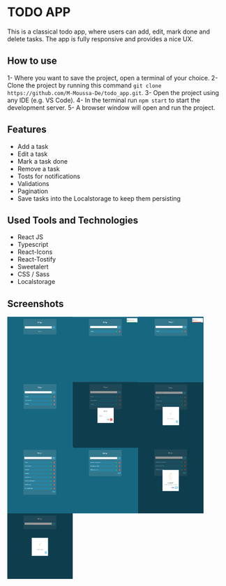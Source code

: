 # TODO APP

This is a classical todo app, where users can add, edit, mark done and delete tasks.
The app is fully responsive and provides a nice UX.

## How to use

1- Where you want to save the project, open a terminal of your choice.
2- Clone the project by running this command `git clone https://github.com/M-Moussa-De/todo_app.git`.
3- Open the project using any IDE (e.g. VS Code).
4- In the terminal run `npm start` to start the development server.
5- A browser window will open and run the project.

## Features

- Add a task
- Edit a task
- Mark a task done
- Remove a task
- Tosts for notifications
- Validations
- Pagination
- Save tasks into the Localstorage to keep them persisting

## Used Tools and Technologies

- React JS
- Typescript
- React-Icons
- React-Tostify
- Sweetalert
- CSS / Sass
- Localstorage

## Screenshots

<div style="display: flex; justify-content-center; align-items: center; flex-wrap: wrap;">
<img src="./src/assets/screenshots/1.png" alt="no tasks yet" width="150" height="150">
<img src="./src/assets/screenshots/2.png" alt="task added" width="150" height="150">
<img src="./src/assets/screenshots/3.png" alt="no task to add error" width="150" height="150">
<img src="./src/assets/screenshots/4.png" alt="update a task" width="150" height="150">
<img src="./src/assets/screenshots/5.png" alt="update a task modal" width="150" height="150">
<img src="./src/assets/screenshots/6.png" alt="task updated" width="150" height="150">
<img src="./src/assets/screenshots/7.png" alt="pagination" width="150" height="150">
<img src="./src/assets/screenshots/8.png" alt="pagination page 3" width="150" height="150">
<img src="./src/assets/screenshots/9.png" alt="alert before deleting a task" width="150" height="150">
<img src="./src/assets/screenshots/10.png" alt="task deleted" width="150" height="150">
</div>
